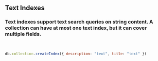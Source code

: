 ## Text Indexes

### Text indexes support text search queries on string content. A collection can have at most one text index, but it can cover multiple fields.

&nbsp;
```js
db.collection.createIndex({ description: "text", title: "text" })
```